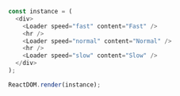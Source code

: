 <!--start-code-->

```js
const instance = (
  <div>
    <Loader speed="fast" content="Fast" />
    <hr />
    <Loader speed="normal" content="Normal" />
    <hr />
    <Loader speed="slow" content="Slow" />
  </div>
);

ReactDOM.render(instance);
```

<!--end-code-->
